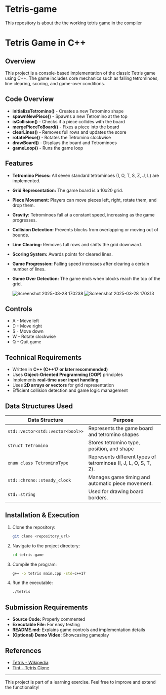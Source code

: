 # Tetris-game
This repository is about the the working tetris game in the compiler
# Tetris Game in C++

## Overview
This project is a console-based implementation of the classic Tetris game using C++. The game includes core mechanics such as falling tetrominoes, line clearing, scoring, and game-over conditions.

## Code Overview
- **initializeTetromino()** - Creates a new Tetromino shape
- **spawnNewPiece()** - Spawns a new Tetromino at the top
- **isCollision()** - Checks if a piece collides with the board
- **mergePieceToBoard()** - Fixes a piece into the board
- **clearLines()** - Removes full rows and updates the score
- **rotatePiece()** - Rotates the Tetromino clockwise
- **drawBoard()** - Displays the board and Tetrominoes
- **gameLoop()** - Runs the game loop

## Features
- **Tetromino Pieces:** All seven standard tetrominoes (I, O, T, S, Z, J, L) are implemented.
- **Grid Representation:** The game board is a 10x20 grid.
- **Piece Movement:** Players can move pieces left, right, rotate them, and drop them.
- **Gravity:** Tetrominoes fall at a constant speed, increasing as the game progresses.
- **Collision Detection:** Prevents blocks from overlapping or moving out of bounds.
- **Line Clearing:** Removes full rows and shifts the grid downward.
- **Scoring System:** Awards points for cleared lines.
- **Game Progression:** Falling speed increases after clearing a certain number of lines.
- **Game Over Detection:** The game ends when blocks reach the top of the grid.


  ![Screenshot 2025-03-28 170238](https://github.com/user-attachments/assets/901f73b3-4ce7-4a46-80d4-690d1389559c)
  ![Screenshot 2025-03-28 170313](https://github.com/user-attachments/assets/dfec6970-b0ac-412b-929e-1d66671f62d9)


## Controls
- A - Move left
- D - Move right
- S - Move down
- W - Rotate clockwise
- Q - Quit game

## Technical Requirements
- Written in **C++ (C++17 or later recommended)**
- Uses **Object-Oriented Programming (OOP)** principles
- Implements **real-time user input handling**
- Uses **2D arrays or vectors** for grid representation
- Efficient collision detection and game logic management

## Data Structures Used

| Data Structure                        | Purpose |
|----------------------------------------|---------|
| `std::vector<std::vector<bool>>`  | Represents the game board and tetromino shapes |
| `struct Tetromino`                     | Stores tetromino type, position, and shape |
| `enum class TetrominoType`             | Represents different types of tetrominoes (I, J, L, O, S, T, Z). |
| `std::chrono::steady_clock`            | Manages game timing and automatic piece movement. |
| `std::string`                          | Used for drawing board borders. |

## Installation & Execution
1. Clone the repository:
   ```sh
   git clone <repository_url>
   ```
2. Navigate to the project directory:
   ```sh
   cd tetris-game
   ```
3. Compile the program:
   ```sh
   g++ -o tetris main.cpp -std=c++17
   ```
4. Run the executable:
   ```sh
   ./tetris
   ```

## Submission Requirements
- **Source Code:** Properly commented
- **Executable File:** For easy testing
- **README.md:** Explains game controls and implementation details
- **(Optional) Demo Video:** Showcasing gameplay

## References
- [Tetris - Wikipedia](https://en.wikipedia.org/wiki/Tetris)
- [Tint - Tetris Clone](https://github.com/DavidGriffith/tint)



---
This project is part of a learning exercise. Feel free to improve and extend the functionality!
